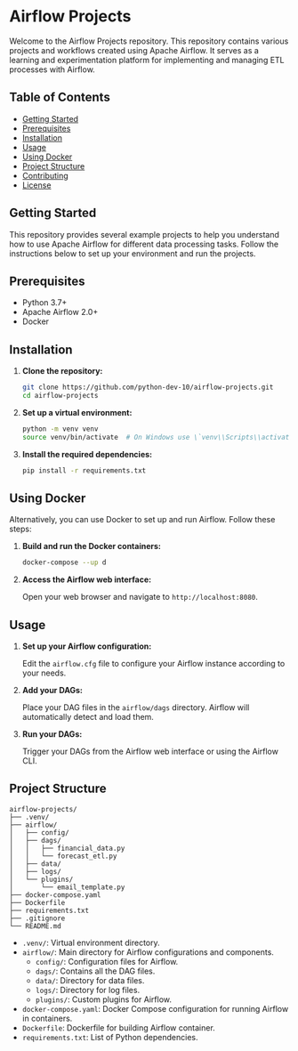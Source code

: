 # Airflow Projects

Welcome to the Airflow Projects repository. This repository contains various projects and workflows created using Apache Airflow. It serves as a learning and experimentation platform for implementing and managing ETL processes with Airflow.

## Table of Contents

- [Getting Started](#getting-started)
- [Prerequisites](#prerequisites)
- [Installation](#installation)
- [Usage](#usage)
- [Using Docker](#using-docker)
- [Project Structure](#project-structure)
- [Contributing](#contributing)
- [License](#license)

## Getting Started

This repository provides several example projects to help you understand how to use Apache Airflow for different data processing tasks. Follow the instructions below to set up your environment and run the projects.

## Prerequisites

- Python 3.7+
- Apache Airflow 2.0+
- Docker

## Installation

1. **Clone the repository:**

   ```sh
   git clone https://github.com/python-dev-10/airflow-projects.git
   cd airflow-projects
   ```

2. **Set up a virtual environment:**

   ```sh
   python -m venv venv
   source venv/bin/activate  # On Windows use \`venv\\Scripts\\activate\`
   ```

3. **Install the required dependencies:**

   ```sh
   pip install -r requirements.txt
   ```

## Using Docker

Alternatively, you can use Docker to set up and run Airflow. Follow these steps:

1. **Build and run the Docker containers:**

   ```sh
   docker-compose --up d
   ```

2. **Access the Airflow web interface:**

   Open your web browser and navigate to `http://localhost:8080`.

## Usage

1. **Set up your Airflow configuration:**

   Edit the `airflow.cfg` file to configure your Airflow instance according to your needs.

2. **Add your DAGs:**

   Place your DAG files in the `airflow/dags` directory. Airflow will automatically detect and load them.

3. **Run your DAGs:**

   Trigger your DAGs from the Airflow web interface or using the Airflow CLI.

## Project Structure

```
airflow-projects/
├── .venv/
├── airflow/
│   ├── config/
│   ├── dags/
│   │   ├── financial_data.py
│   │   └── forecast_etl.py
│   ├── data/
│   ├── logs/
│   └── plugins/
│       └── email_template.py
├── docker-compose.yaml
├── Dockerfile
├── requirements.txt
├── .gitignore
└── README.md
```

- `.venv/`: Virtual environment directory.
- `airflow/`: Main directory for Airflow configurations and components.
  - `config/`: Configuration files for Airflow.
  - `dags/`: Contains all the DAG files.
  - `data/`: Directory for data files.
  - `logs/`: Directory for log files.
  - `plugins/`: Custom plugins for Airflow.
- `docker-compose.yaml`: Docker Compose configuration for running Airflow in containers.
- `Dockerfile`: Dockerfile for building Airflow container.
- `requirements.txt`: List of Python dependencies.


